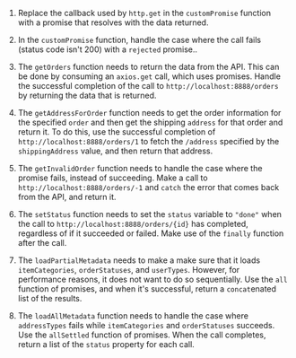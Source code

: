 1. Replace the callback used by `http.get` in the `customPromise` function with a promise that resolves with the data returned.

1. In the `customPromise` function, handle the case where the call fails (status code isn't 200) with a `rejected` promise..

1. The `getOrders` function needs to return the data from the API. This can be done by consuming an `axios.get` call, which uses promises.  Handle the successful completion of the call to `http://localhost:8888/orders` by returning the data that is returned.

1. The `getAddressForOrder` function needs to get the order information for the specified `order` and then get the shipping `address` for that order and return it. To do this, use the successful completion of `http://localhost:8888/orders/1` to fetch the `/address` specified by the `shippingAddress` value, and then return that address.

1. The `getInvalidOrder` function needs to handle the case where the promise fails, instead of succeeding. Make a call to `http://localhost:8888/orders/-1` and `catch` the error that comes back from the API, and return it.

1. The `setStatus` function needs to set the `status` variable to `"done"` when the call to `http://localhost:8888/orders/{id}` has completed, regardless of if it succeeded or failed. Make use of the `finally` function after the call.

1. The `loadPartialMetadata` needs to make a make sure that it loads `itemCategories`, `orderStatuses`, and `userTypes`. However, for performance reasons, it does not want to do so sequentially. Use the `all` function of promises, and when it's successful, return a `concat`enated list of the results.

1. The `loadAllMetadata` function needs to handle the case where `addressTypes` fails while `itemCategories` and `orderStatuses` succeeds. Use the `allSettled` function of promises. When the call completes, return a list of the `status` property for each call.